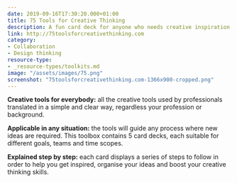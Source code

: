 ```yaml
---
date: 2019-09-16T17:30:20.000+01:00
title: 75 Tools for Creative Thinking
description: A fun card deck for anyone who needs creative inspiration.
link: http://75toolsforcreativethinking.com
category:
- Collaboration
- Design thinking
resource-type:
- _resource-types/toolkits.md
image: "/assets/images/75.png"
screenshot: "75toolsforcreativethinking.com-1366x900-cropped.png"
---
```

**Creative tools for everybody:** all the creative tools used by professionals translated in a simple and clear way, regardless your profession or background.

**Applicable in any situation:** the tools will guide any process where new ideas are required. This toolbox contains 5 card decks, each suitable for different goals, teams and time scopes.

**Explained step by step:** each card displays a series of steps to follow in order to help you get inspired, organise your ideas and boost your creative thinking skills.